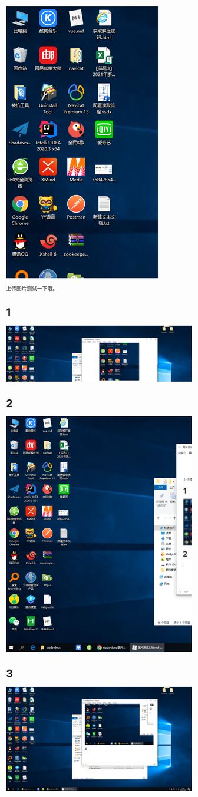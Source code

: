 ![image-20210124134000062](https://raw.githubusercontent.com/Fzyproj/blog-img/master/img/image-20210124134000062.png)

上传图片测试一下哦。

# 1

![image-20210124134847930](https://raw.githubusercontent.com/Fzyproj/blog-img/master/img/image-20210124134847930.png)

# 2

![image-20210124134857459](https://raw.githubusercontent.com/Fzyproj/blog-img/master/img/image-20210124134857459.png)

# 3

![image-20210124134913742](https://raw.githubusercontent.com/Fzyproj/blog-img/master/img/image-20210124134913742.png)

